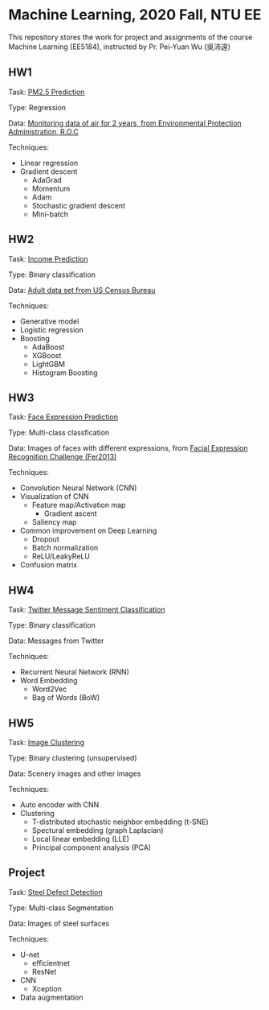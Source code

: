 # Machine Learning, 2020 Fall, NTU EE

This repository stores the work for project and assignments of the course
Machine Learning (EE5184), instructed by Pr. Pei-Yuan Wu (吳沛遠)

## HW1
Task: [PM2.5 Prediction](https://www.kaggle.com/c/ml2020fall-hw1)

Type: Regression

Data: [Monitoring data of air for 2 years, from Environmental Protection
Administration, R.O.C](https://airtw.epa.gov.tw/)

Techniques:
- Linear regression
- Gradient descent
  - AdaGrad
  - Momentum
  - Adam
  - Stochastic gradient descent
  - Mini-batch

## HW2
Task: [Income Prediction](https://www.kaggle.com/c/ml2020fall-hw2)

Type: Binary classification

Data: [Adult data set from US Census Bureau](https://archive.ics.uci.edu/ml/datasets/Adult)

Techniques:
- Generative model
- Logistic regression
- Boosting
  - AdaBoost
  - XGBoost
  - LightGBM
  - Histogram Boosting

## HW3
Task: [Face Expression Prediction](https://www.kaggle.com/c/ml2020fall-hw3)

Type: Multi-class classfication

Data: Images of faces with different expressions, from [Facial Expression
Recognition Challenge
(Fer2013)](https://www.kaggle.com/c/challenges-in-representation-learning-facial-expression-recognition-challenge/overview)

Techniques:
- Convolution Neural Network (CNN)
- Visualization of CNN
  - Feature map/Activation map
    - Gradient ascent
  - Saliency map
- Common improvement on Deep Learning
  - Dropout
  - Batch normalization
  - ReLU/LeakyReLU
- Confusion matrix

## HW4
Task: [Twitter Message Sentiment Classification](https://www.kaggle.com/c/ml2020fall-hw4-3)

Type: Binary classification

Data: Messages from Twitter

Techniques:
- Recurrent Neural Network (RNN)
- Word Embedding
  - Word2Vec
  - Bag of Words (BoW)

## HW5
Task: [Image Clustering](https://www.kaggle.com/c/ml2020fall-hw5-1)

Type: Binary clustering (unsupervised)

Data: Scenery images and other images

Techniques:
- Auto encoder with CNN
- Clustering
  - T-distributed stochastic neighbor embedding (t-SNE)
  - Spectural embedding (graph Laplacian)
  - Local linear embedding (LLE)
  - Principal component analysis (PCA)

## Project
Task: [Steel Defect Detection](https://www.kaggle.com/c/severstal-steel-defect-detection)

Type: Multi-class Segmentation

Data: Images of steel surfaces

Techniques:
- U-net
  - efficientnet
  - ResNet
- CNN
  - Xception
- Data augmentation


